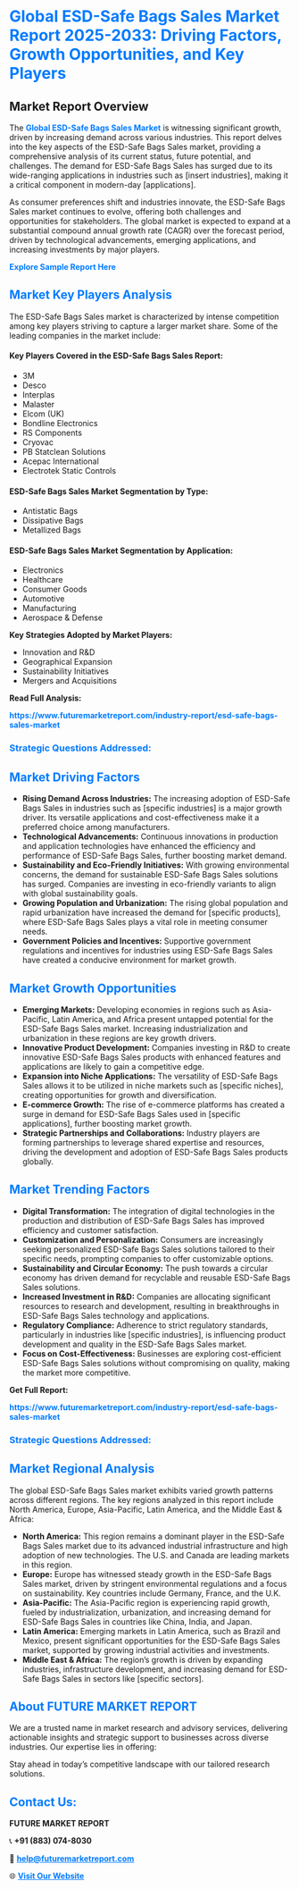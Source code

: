 <h1 style="color: #007BFF;">Global ESD-Safe Bags Sales Market Report 2025-2033: Driving Factors, Growth Opportunities, and Key Players</h1>

<section id="overview">
<h2>Market Report Overview</h2>
<p>The <a href="https://www.futuremarketreport.com/industry-report/esd-safe-bags-sales-market" style="color: #007BFF; text-decoration: none;"><strong>Global ESD-Safe Bags Sales Market</strong></a> is witnessing significant growth, driven by increasing demand across various industries. This report delves into the key aspects of the ESD-Safe Bags Sales market, providing a comprehensive analysis of its current status, future potential, and challenges. The demand for ESD-Safe Bags Sales has surged due to its wide-ranging applications in industries such as [insert industries], making it a critical component in modern-day [applications].</p>
<p>As consumer preferences shift and industries innovate, the ESD-Safe Bags Sales market continues to evolve, offering both challenges and opportunities for stakeholders. The global market is expected to expand at a substantial compound annual growth rate (CAGR) over the forecast period, driven by technological advancements, emerging applications, and increasing investments by major players.</p>
</section>

<section id="overview">
<p><a href="https://www.futuremarketreport.com/request-sample/reportId=103910" style="color: #007BFF; text-decoration: none;"><strong>Explore Sample Report Here</strong></a></p>
</section>

<section id="key-players">
<h2 style="color: #007BFF;">Market Key Players Analysis</h2>
<p>The ESD-Safe Bags Sales market is characterized by intense competition among key players striving to capture a larger market share. Some of the leading companies in the market include:</p>
<h4>Key Players Covered in the ESD-Safe Bags Sales Report:</h4>
<ul><li>3M</li><li>Desco</li><li>Interplas</li><li>Malaster</li><li>Elcom (UK)</li><li>Bondline Electronics</li><li>RS Components</li><li>Cryovac</li><li>PB Statclean Solutions</li><li>Acepac International</li><li>Electrotek Static Controls</li></ul>
<h4>ESD-Safe Bags Sales Market Segmentation by Type:</h4>
<ul><li>Antistatic Bags</li><li>Dissipative Bags</li><li>Metallized Bags</li></ul>

<h4>ESD-Safe Bags Sales Market Segmentation by Application:</h4>
<ul><li>Electronics</li><li>Healthcare</li><li>Consumer Goods</li><li>Automotive</li><li>Manufacturing</li><li>Aerospace &amp; Defense</li></ul>
<p><strong>Key Strategies Adopted by Market Players:</strong></p>
<ul>
<li>Innovation and R&D</li>
<li>Geographical Expansion</li>
<li>Sustainability Initiatives</li>
<li>Mergers and Acquisitions</li>
</ul>
</section>

<section>
<p><strong>Read Full Analysis: </strong></p><a href="https://www.futuremarketreport.com/industry-report/esd-safe-bags-sales-market" style="color: #007BFF; text-decoration: none;"><strong>https://www.futuremarketreport.com/industry-report/esd-safe-bags-sales-market</strong></a>
<h3 style="color: #007BFF;">Strategic Questions Addressed:</h3>
</section>

<section id="driving-factors">
<h2 style="color: #007BFF;">Market Driving Factors</h2>
<ul>
<li><strong>Rising Demand Across Industries:</strong> The increasing adoption of ESD-Safe Bags Sales in industries such as [specific industries] is a major growth driver. Its versatile applications and cost-effectiveness make it a preferred choice among manufacturers.</li>
<li><strong>Technological Advancements:</strong> Continuous innovations in production and application technologies have enhanced the efficiency and performance of ESD-Safe Bags Sales, further boosting market demand.</li>
<li><strong>Sustainability and Eco-Friendly Initiatives:</strong> With growing environmental concerns, the demand for sustainable ESD-Safe Bags Sales solutions has surged. Companies are investing in eco-friendly variants to align with global sustainability goals.</li>
<li><strong>Growing Population and Urbanization:</strong> The rising global population and rapid urbanization have increased the demand for [specific products], where ESD-Safe Bags Sales plays a vital role in meeting consumer needs.</li>
<li><strong>Government Policies and Incentives:</strong> Supportive government regulations and incentives for industries using ESD-Safe Bags Sales have created a conducive environment for market growth.</li>
</ul>
</section>

<section id="growth-opportunities">
<h2 style="color: #007BFF;">Market Growth Opportunities</h2>
<ul>
<li><strong>Emerging Markets:</strong> Developing economies in regions such as Asia-Pacific, Latin America, and Africa present untapped potential for the ESD-Safe Bags Sales market. Increasing industrialization and urbanization in these regions are key growth drivers.</li>
<li><strong>Innovative Product Development:</strong> Companies investing in R&D to create innovative ESD-Safe Bags Sales products with enhanced features and applications are likely to gain a competitive edge.</li>
<li><strong>Expansion into Niche Applications:</strong> The versatility of ESD-Safe Bags Sales allows it to be utilized in niche markets such as [specific niches], creating opportunities for growth and diversification.</li>
<li><strong>E-commerce Growth:</strong> The rise of e-commerce platforms has created a surge in demand for ESD-Safe Bags Sales used in [specific applications], further boosting market growth.</li>
<li><strong>Strategic Partnerships and Collaborations:</strong> Industry players are forming partnerships to leverage shared expertise and resources, driving the development and adoption of ESD-Safe Bags Sales products globally.</li>
</ul>
</section>

<section id="trending-factors">
<h2 style="color: #007BFF;">Market Trending Factors</h2>
<ul>
<li><strong>Digital Transformation:</strong> The integration of digital technologies in the production and distribution of ESD-Safe Bags Sales has improved efficiency and customer satisfaction.</li>
<li><strong>Customization and Personalization:</strong> Consumers are increasingly seeking personalized ESD-Safe Bags Sales solutions tailored to their specific needs, prompting companies to offer customizable options.</li>
<li><strong>Sustainability and Circular Economy:</strong> The push towards a circular economy has driven demand for recyclable and reusable ESD-Safe Bags Sales solutions.</li>
<li><strong>Increased Investment in R&D:</strong> Companies are allocating significant resources to research and development, resulting in breakthroughs in ESD-Safe Bags Sales technology and applications.</li>
<li><strong>Regulatory Compliance:</strong> Adherence to strict regulatory standards, particularly in industries like [specific industries], is influencing product development and quality in the ESD-Safe Bags Sales market.</li>
<li><strong>Focus on Cost-Effectiveness:</strong> Businesses are exploring cost-efficient ESD-Safe Bags Sales solutions without compromising on quality, making the market more competitive.</li>
</ul>
</section>

<section>
<p><strong>Get Full Report: </strong></p><a href="https://www.futuremarketreport.com/industry-report/esd-safe-bags-sales-market" style="color: #007BFF; text-decoration: none;"><strong>https://www.futuremarketreport.com/industry-report/esd-safe-bags-sales-market</strong></a>
<h3 style="color: #007BFF;">Strategic Questions Addressed:</h3>
</section>


<section id="regional-analysis">
<h2 style="color: #007BFF;">Market Regional Analysis</h2>
<p>The global ESD-Safe Bags Sales market exhibits varied growth patterns across different regions. The key regions analyzed in this report include North America, Europe, Asia-Pacific, Latin America, and the Middle East & Africa:</p>
<ul>
<li><strong>North America:</strong> This region remains a dominant player in the ESD-Safe Bags Sales market due to its advanced industrial infrastructure and high adoption of new technologies. The U.S. and Canada are leading markets in this region.</li>
<li><strong>Europe:</strong> Europe has witnessed steady growth in the ESD-Safe Bags Sales market, driven by stringent environmental regulations and a focus on sustainability. Key countries include Germany, France, and the U.K.</li>
<li><strong>Asia-Pacific:</strong> The Asia-Pacific region is experiencing rapid growth, fueled by industrialization, urbanization, and increasing demand for ESD-Safe Bags Sales in countries like China, India, and Japan.</li>
<li><strong>Latin America:</strong> Emerging markets in Latin America, such as Brazil and Mexico, present significant opportunities for the ESD-Safe Bags Sales market, supported by growing industrial activities and investments.</li>
<li><strong>Middle East & Africa:</strong> The region’s growth is driven by expanding industries, infrastructure development, and increasing demand for ESD-Safe Bags Sales in sectors like [specific sectors].</li>
</ul>
</section>

<footer>
<h2 style="color: #007BFF;">About FUTURE MARKET REPORT</h2>
<p>We are a trusted name in market research and advisory services, delivering actionable insights and strategic support to businesses across diverse industries. Our expertise lies in offering:</p>

<p>Stay ahead in today’s competitive landscape with our tailored research solutions.</p>

<h2 style="color: #007BFF;">Contact Us:</h2>
<p><strong>FUTURE MARKET REPORT</strong></p>
<p>📞 <strong>+91 (883) 074-8030</strong></p>
<p>📧 <strong><a href="mailto:help@futuremarketreport.com" style="color: #007BFF;">help@futuremarketreport.com</a></strong></p>
<p>🌐 <strong><a href="https://www.futuremarketreport.com/" style="color: #007BFF;">Visit Our Website</a></strong></p>
</footer>